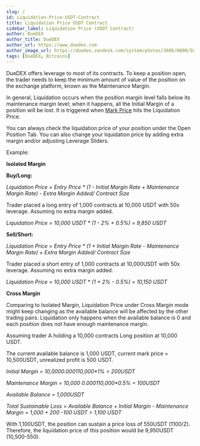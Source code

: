 ```yaml
---
slug: /
id: Liquidation-Price-USDT-Contract
title: Liquidation Price USDT Contract
sidebar_label: Liquidation Price (USDT Contract)
author: DueDEX
author_title: DueDEX
author_url: https://www.duedex.com
author_image_url: https://duedex.zendesk.com/system/photos/3606/0800/5893/twitter4.png
tags: [DueDEX, Bitcoins]
---
```



DueDEX offers leverage to most of its contracts. To keep a position open, the trader needs to keep the minimum amount of value of the position on the exchange platform, known as the Maintenance Margin.

In general, Liquidation occurs when the position margin level falls below its maintenance margin level; when it happens, all the Initial Margin of a position will be lost. It is triggered when  [Mark Price](https://duedex.zendesk.com/hc/en-us/articles/360024387254-Fair-Price-Marking-Mechanism) hits the Liquidation Price.

You can always check the liquidation price of your position under the Open Position Tab. You can also change your liquidation price by adding extra margin and/or adjusting Leverage Sliders.

Example:

**Isolated Margin**

**Buy/Long:**

_Liquidation Price = Entry Price * (1 - Initial Margin Rate + Maintenance Margin Rate) - Extra Margin Added/ Contract Size_

Trader placed a long entry of 1,000 contracts at 10,000 USDT with 50x leverage. Assuming no extra margin added.

_Liquidation Price = 10,000 USDT * (1 - 2% + 0.5%) = 9,850 USDT_

**Sell/Short:**

_Liquidation Price = Entry Price * (1 + Initial Margin Rate - Maintenance Margin Rate) + Extra Margin Added/ Contract Size_

Trader placed a short entry of 1,000 contracts at 10,000USDT with 50x leverage. Assuming no extra margin added.

_Liquidation Price = 10,000 USDT * (1 + 2% - 0.5%) = 10,150 USDT_

**Cross Margin**

Comparing to Isolated Margin, Liquidation Price under Cross Margin mode might keep changing as the available balance will be affected by the other trading pairs. Liquidation only happens when the available balance is 0 and each position does not have enough maintenance margin.

Assuming trader A holding a 10,000 contracts Long position at 10,000 USDT.

The current available balance is 1,000 USDT, current mark price = 10,500USDT, unrealized profit is 500 USDT.

_Initial Margin = 10,000*0.0001*10,000*1% = 200USDT_

_Maintenance Margin = 10,000 *0.0001*10,000*0.5% = 100USDT_

_Available Balance = 1,000USDT_

_Total Sustainable Loss = Available Balance + Initial Margin - Maintenance Margin = 1,000 + 200 -100 USDT = 1,100 USDT_

With 1,100USDT, the position can sustain a price loss of 550USDT (1100/2). Therefore, the liquidation price of this position would be 9,950USDT (10,500-550).
